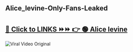 
 ## Alice_levine-Only-Fans-Leaked

# <h2><a href="https://clipsfans.com/Alice_levine&ref=git">🔗 Click to LINKS ⏩⏩ 👉 🟢 Alice levine </a></h2>

<a href="https://clipsfans.com/Alice_levine&ref=git" rel="nofollow" data-target="animated-image.originalLink"><img src="https://i.ibb.co.com/xMMVF88/686577567.gif" alt="Viral Video Original" style="max-width: 100%; display: inline-block;" data-target="animated-image.originalImage"></a>

